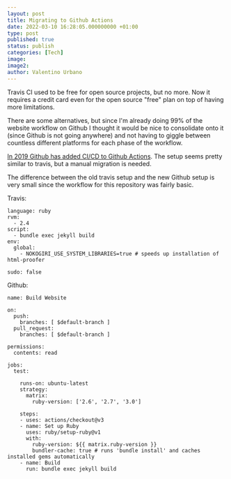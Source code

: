 ```yaml
---
layout: post
title: Migrating to Github Actions
date: 2022-03-10 16:28:05.000000000 +01:00
type: post
published: true
status: publish
categories: [Tech]
image:
image2:
author: Valentino Urbano
---
```


Travis CI used to be free for open source projects, but no more. Now it requires a credit card even for the open source "free" plan on top of having more limitations.

There are some alternatives, but since I'm already doing 99% of the website workflow on Github I thought it would be nice to consolidate onto it (since Github is not going anywhere) and not having to giggle between countless different platforms for each phase of the workflow.

[In 2019 Github has added CI/CD to Github Actions][1]. The setup seems pretty similar to travis, but a manual migration is needed.

The difference between the old travis setup and the new Github setup is very small since the workflow for this repository was fairly basic.


Travis:
```
language: ruby
rvm:
  - 2.4
script:
  - bundle exec jekyll build
env:
  global:
    - NOKOGIRI_USE_SYSTEM_LIBRARIES=true # speeds up installation of html-proofer

sudo: false
```

Github:
```
name: Build Website

on:
  push:
    branches: [ $default-branch ]
  pull_request:
    branches: [ $default-branch ]

permissions:
  contents: read

jobs:
  test:

    runs-on: ubuntu-latest
    strategy:
      matrix:
        ruby-version: ['2.6', '2.7', '3.0']

    steps:
    - uses: actions/checkout@v3
    - name: Set up Ruby
      uses: ruby/setup-ruby@v1
      with:
        ruby-version: ${{ matrix.ruby-version }}
        bundler-cache: true # runs 'bundle install' and caches installed gems automatically
    - name: Build
      run: bundle exec jekyll build
```


[1]: https://github.blog/2019-08-08-github-actions-now-supports-ci-cd/?WT.mc_id=devto-blog-yolasors

[^1]: I used to have this problem when I woke up at 8:30 and was not able to do everything I wanted to before having to go to work.
[^2]: That does not mean that I do not like what I do at my job. I love my job, but it is still a job.
